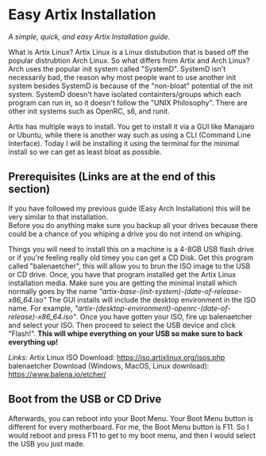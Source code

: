 # Easy Artix Installation
*A simple, quick, and easy Artix Installation guide.*

What is Artix Linux? Artix Linux is a Linux distubution that is based off the popular distrubtion Arch Linux. So what differs from Artix and Arch Linux? Arch uses the popular init system called "SystemD". SystemD isn't necessarily bad, the reason why most people want to use another init system besides SystemD is because of the "non-bloat" potential of the init system. SystemD doesn't have isolated containters/groups which each program can run in, so it doesn't follow the "UNIX Philosophy". There are other init systems such as OpenRC, s6, and runit.

Artix has multiple ways to install. You get to install it via a GUI like Manajaro or Ubuntu, while there is another way such as using a CLI (Command Line Interface). Today I will be installing it using the terminal for the minimal install so we can get as least bloat as possible.

## Prerequisites (Links are at the end of this section)
If you have followed my previous guide (Easy Arch Installation) this will be very similar to that installation.  
Before you do anything make sure you backup all your drives because there could be a chance of you whiping a drive you do not intend on whiping.

Things you will need to install this on a machine is a 4-8GB USB flash drive or if you're feeling really old timey you can get a CD Disk. Get this program called "balenaetcher", this will allow you to brun the ISO image to the USB or CD drive. Once, you have that program installed get the Artix Linux installation media. Make sure you are getting the minimal install which normally goes by the name *"artix-base-(init-system)-(date-of-release-x86_64.iso"* The GUI installs will include the desktop environment in the ISO name. For example, *"artix-(desktop-environment)-openrc-(date-of-release)-x86_64.iso"*. Once you have gotten your ISO, fire up balenaetcher and select your ISO. Then proceed to select the USB device and click "Flash!". **This will whipe everything on your USB so make sure to back everything up!**

*Links:*
Artix Linux ISO Download: https://iso.artixlinux.org/isos.php
balenaetcher Download (Windows, MacOS, Linux download): https://www.balena.io/etcher/

## Boot from the USB or CD Drive
Afterwards, you can reboot into your Boot Menu. Your Boot Menu button is different for every motherboard. For me, the Boot Menu button is F11. So I would reboot and press F11 to get to my boot menu, and then I would select the USB you just made.
